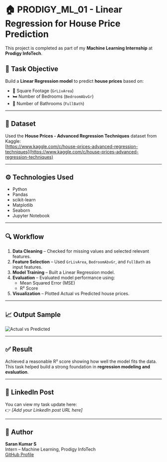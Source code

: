 # 🏠 PRODIGY_ML_01 - Linear Regression for House Price Prediction

This project is completed as part of my **Machine Learning Internship** at **Prodigy InfoTech**.

## 📌 Task Objective

Build a **Linear Regression model** to predict **house prices** based on:
- 🧱 Square Footage (`GrLivArea`)
- 🛏️ Number of Bedrooms (`BedroomAbvGr`)
- 🛁 Number of Bathrooms (`FullBath`)

---

## 📂 Dataset

Used the **House Prices - Advanced Regression Techniques** dataset from Kaggle:  
[https://www.kaggle.com/c/house-prices-advanced-regression-techniques](https://www.kaggle.com/c/house-prices-advanced-regression-techniques)

---

## ⚙️ Technologies Used

- Python
- Pandas
- scikit-learn
- Matplotlib
- Seaborn
- Jupyter Notebook

---

## 🔍 Workflow

1. **Data Cleaning** – Checked for missing values and selected relevant features.
2. **Feature Selection** – Used `GrLivArea`, `BedroomAbvGr`, and `FullBath` as input features.
3. **Model Training** – Built a Linear Regression model.
4. **Evaluation** – Evaluated model performance using:
   - Mean Squared Error (MSE)
   - R² Score
5. **Visualization** – Plotted Actual vs Predicted house prices.

---

## 📈 Output Sample

![Actual vs Predicted](your-screenshot.png) <!-- Replace with your actual image filename or link -->

---

## ✅ Result

Achieved a reasonable R² score showing how well the model fits the data.  
This task helped build a strong foundation in **regression modeling and evaluation**.

---

## 🔗 LinkedIn Post

You can view my task update here:  
👉 *[Add your LinkedIn post URL here]*

---

## 📌 Author

**Saran Kumar S**  
Intern – Machine Learning, Prodigy InfoTech  
[GitHub Profile](https://github.com/yourusername) <!-- Replace with your actual GitHub URL -->

